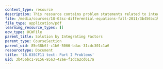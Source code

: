 ```yaml
---
content_type: resource
description: This resource contains problem statements related to integrating factors.
file: /media/courses/18-03sc-differential-equations-fall-2011/3b456bc1915695a342aef1dca2cd617a_MIT18_03SCF11_ps1_s4_5q.pdf
file_type: application/pdf
learning_resource_types: []
ocw_type: OCWFile
parent_title: Solution by Integrating Factors
parent_type: CourseSection
parent_uid: 85e38b6f-c1b6-5066-bdac-31cdc301c1a6
resourcetype: Document
title: '18.03SCF11 text: Part I Problems'
uid: 3b456bc1-9156-95a3-42ae-f1dca2cd617a
---
```

